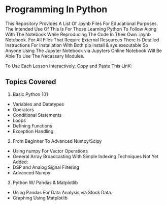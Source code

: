 # Programming In Python
This Repository Provides A List Of .ipynb Files For Educational Purposes. The Intended Use Of This Is For Those Learning Python To 
Follow Along With The Notebook While Reproducing The Code In Their Own .ipynb Notebook. For All Files That Require External Resources
There Is Detailed Instructions For Installation With Both pip install & sys.executable So Anyone Using The Jupyter Notebook via Jupyters Online Notebook Will Be Able To Use The Necassary Modules. 

To Use Each Lesson Interactively, Copy and Paste This LinK: 

## Topics Covered
1. Basic Python 101
  * Variables and Datatypes
  * Operators
  * Conditional Statements
  * Loops
  * Defining Functions
  * Exception Handling
  
2. From Beginner To Advanced Numpy/Scipy
  * Using numpy For Vector Operations
  * General Array Broadcasting With Simple Indexing Techniques
  Not Yet Added:
  * DSP and Analog Signal Filtering
  * Advanced Numpy
  
3. Python W/ Pandas & Matplotlib
  * Using Pandas For Data Analysis via Stock Data. 
  * Graphing Using Matplotlib
 






